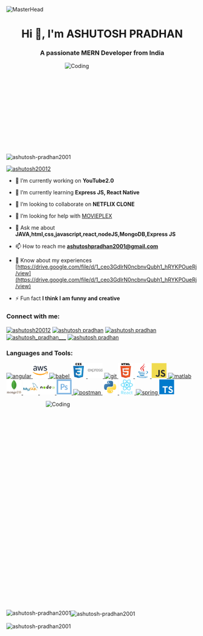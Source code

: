 ![MasterHead](https://www.synergisticit.com/wp-content/uploads/2021/08/Phoenix-Banner-Image.jpg)
<h1 align="center">Hi 👋, I'm ASHUTOSH PRADHAN</h1>
<h3 align="center">A passionate MERN Developer from India</h3>


<img align="right" alt="Coding" height="240" width="350" src="https://c.tenor.com/BqbIhT4Mb7cAAAAM/programmer-rounded-edges.gif">



<p align="left"> <img src="https://komarev.com/ghpvc/?username=ashutosh-pradhan2001&label=Profile%20views&color=0e75b6&style=flat" alt="ashutosh-pradhan2001" /> </p>

<p align="left"> <a href="https://twitter.com/ashutosh20012" target="blank"><img src="https://img.shields.io/twitter/follow/ashutosh20012?logo=twitter&style=for-the-badge" alt="ashutosh20012" /></a> </p>

- 🔭 I’m currently working on **YouTube2.0**

- 🌱 I’m currently learning **Express JS, React Native**

- 👯 I’m looking to collaborate on **NETFLIX CLONE**

- 🤝 I’m looking for help with [MOVIEPLEX](https://github.com/Ashutosh-Pradhan2001/MoviePlex)

- 💬 Ask me about **JAVA,html,css,javascript,react,nodeJS,MongoDB,Express JS**

- 📫 How to reach me **ashutoshpradhan2001@gmail.com**


- 📄 Know about my experiences [https://drive.google.com/file/d/1_ceo3GdlrN0ncbnvQubh1_hRYKPOueRj/view](https://drive.google.com/file/d/1_ceo3GdlrN0ncbnvQubh1_hRYKPOueRj/view)

- ⚡ Fun fact **I think I am funny and creative**




<h3 align="left">Connect with me:</h3>
<p align="left">
<a href="https://twitter.com/ashutosh20012" target="blank"><img align="center" src="https://raw.githubusercontent.com/rahuldkjain/github-profile-readme-generator/master/src/images/icons/Social/twitter.svg" alt="ashutosh20012" height="30" width="40" /></a>
<a href="https://linkedin.com/in/ashutosh pradhan" target="blank"><img align="center" src="https://raw.githubusercontent.com/rahuldkjain/github-profile-readme-generator/master/src/images/icons/Social/linked-in-alt.svg" alt="ashutosh pradhan" height="30" width="40" /></a>
<a href="https://fb.com/ashutosh pradhan" target="blank"><img align="center" src="https://raw.githubusercontent.com/rahuldkjain/github-profile-readme-generator/master/src/images/icons/Social/facebook.svg" alt="ashutosh pradhan" height="30" width="40" /></a>
<a href="https://instagram.com/ashutosh_pradhan___" target="blank"><img align="center" src="https://raw.githubusercontent.com/rahuldkjain/github-profile-readme-generator/master/src/images/icons/Social/instagram.svg" alt="ashutosh_pradhan___" height="30" width="40" /></a>
<a href="https://www.youtube.com/c/ashutosh pradhan" target="blank"><img align="center" src="https://raw.githubusercontent.com/rahuldkjain/github-profile-readme-generator/master/src/images/icons/Social/youtube.svg" alt="ashutosh pradhan" height="30" width="40" /></a>
</p>







<h3 align="left">Languages and Tools:</h3>
<p align="left"> <a href="https://angular.io" target="_blank" rel="noreferrer"> <img src="https://angular.io/assets/images/logos/angular/angular.svg" alt="angular" width="40" height="40"/> </a> <a href="https://aws.amazon.com" target="_blank" rel="noreferrer"> <img src="https://raw.githubusercontent.com/devicons/devicon/master/icons/amazonwebservices/amazonwebservices-original-wordmark.svg" alt="aws" width="40" height="40"/> </a> <a href="https://babeljs.io/" target="_blank" rel="noreferrer"> <img src="https://www.vectorlogo.zone/logos/babeljs/babeljs-icon.svg" alt="babel" width="40" height="40"/> </a> <a href="https://www.w3schools.com/css/" target="_blank" rel="noreferrer"> <img src="https://raw.githubusercontent.com/devicons/devicon/master/icons/css3/css3-original-wordmark.svg" alt="css3" width="40" height="40"/> </a> <a href="https://expressjs.com" target="_blank" rel="noreferrer"> <img src="https://raw.githubusercontent.com/devicons/devicon/master/icons/express/express-original-wordmark.svg" alt="express" width="40" height="40"/> </a> <a href="https://git-scm.com/" target="_blank" rel="noreferrer"> <img src="https://www.vectorlogo.zone/logos/git-scm/git-scm-icon.svg" alt="git" width="40" height="40"/> </a> <a href="https://www.w3.org/html/" target="_blank" rel="noreferrer"> <img src="https://raw.githubusercontent.com/devicons/devicon/master/icons/html5/html5-original-wordmark.svg" alt="html5" width="40" height="40"/> </a> <a href="https://www.java.com" target="_blank" rel="noreferrer"> <img src="https://raw.githubusercontent.com/devicons/devicon/master/icons/java/java-original.svg" alt="java" width="40" height="40"/> </a> <a href="https://developer.mozilla.org/en-US/docs/Web/JavaScript" target="_blank" rel="noreferrer"> <img src="https://raw.githubusercontent.com/devicons/devicon/master/icons/javascript/javascript-original.svg" alt="javascript" width="40" height="40"/> </a> <a href="https://www.mathworks.com/" target="_blank" rel="noreferrer"> <img src="https://upload.wikimedia.org/wikipedia/commons/2/21/Matlab_Logo.png" alt="matlab" width="40" height="40"/> </a> <a href="https://www.mongodb.com/" target="_blank" rel="noreferrer"> <img src="https://raw.githubusercontent.com/devicons/devicon/master/icons/mongodb/mongodb-original-wordmark.svg" alt="mongodb" width="40" height="40"/> </a> <a href="https://www.mysql.com/" target="_blank" rel="noreferrer"> <img src="https://raw.githubusercontent.com/devicons/devicon/master/icons/mysql/mysql-original-wordmark.svg" alt="mysql" width="40" height="40"/> </a> <a href="https://nodejs.org" target="_blank" rel="noreferrer"> <img src="https://raw.githubusercontent.com/devicons/devicon/master/icons/nodejs/nodejs-original-wordmark.svg" alt="nodejs" width="40" height="40"/> </a> <a href="https://www.photoshop.com/en" target="_blank" rel="noreferrer"> <img src="https://raw.githubusercontent.com/devicons/devicon/master/icons/photoshop/photoshop-line.svg" alt="photoshop" width="40" height="40"/> </a> <a href="https://postman.com" target="_blank" rel="noreferrer"> <img src="https://www.vectorlogo.zone/logos/getpostman/getpostman-icon.svg" alt="postman" width="40" height="40"/> </a> <a href="https://www.python.org" target="_blank" rel="noreferrer"> <img src="https://raw.githubusercontent.com/devicons/devicon/master/icons/python/python-original.svg" alt="python" width="40" height="40"/> </a> <a href="https://reactjs.org/" target="_blank" rel="noreferrer"> <img src="https://raw.githubusercontent.com/devicons/devicon/master/icons/react/react-original-wordmark.svg" alt="react" width="40" height="40"/> </a> <a href="https://spring.io/" target="_blank" rel="noreferrer"> <img src="https://www.vectorlogo.zone/logos/springio/springio-icon.svg" alt="spring" width="40" height="40"/> </a> <a href="https://www.typescriptlang.org/" target="_blank" rel="noreferrer"> <img src="https://raw.githubusercontent.com/devicons/devicon/master/icons/typescript/typescript-original.svg" alt="typescript" width="40" height="40"/> </a> </p>


<img align="right" alt="Coding" height="550" width="400" src="https://www.gifcen.com/wp-content/uploads/2021/08/basketball-gif-6.gif">

<p><img align="left" src="https://github-readme-stats.vercel.app/api/top-langs?username=ashutosh-pradhan2001&show_icons=true&locale=en&layout=compact" alt="ashutosh-pradhan2001" /></p>

<p>&nbsp;<img align="center" src="https://github-readme-stats.vercel.app/api?username=ashutosh-pradhan2001&show_icons=true&locale=en" alt="ashutosh-pradhan2001" /></p>

<p><img align="center" src="https://github-readme-streak-stats.herokuapp.com/?user=ashutosh-pradhan2001&" alt="ashutosh-pradhan2001" /></p>

